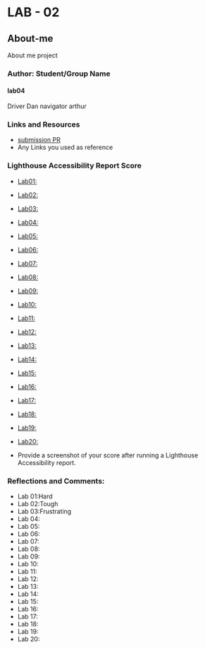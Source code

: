 # LAB - 02

## About-me

About me project

### Author: Student/Group Name

#### lab04
Driver Dan
navigator arthur

### Links and Resources

* [submission PR](http://xyz.com)
* Any Links you used as reference

### Lighthouse Accessibility Report Score

* [Lab01:](link)
* [Lab02:](link)
* [Lab03:](link)
* [Lab04:](link)
* [Lab05:](link)
* [Lab06:](link)
* [Lab07:](link)
* [Lab08:](link)
* [Lab09:](link)
* [Lab10:](link)
* [Lab11:](link)
* [Lab12:](link)
* [Lab13:](link)
* [Lab14:](link)
* [Lab15:](link)
* [Lab16:](link)
* [Lab17:](link)
* [Lab18:](link)
* [Lab19:](link)
* [Lab20:](link)


* Provide a screenshot of your score after running a Lighthouse Accessibility report.

### Reflections and Comments:

* Lab 01:Hard
* Lab 02:Tough
* Lab 03:Frustrating
* Lab 04:
* Lab 05:
* Lab 06:
* Lab 07:
* Lab 08:
* Lab 09:
* Lab 10:
* Lab 11:
* Lab 12:
* Lab 13:
* Lab 14:
* Lab 15:
* Lab 16:
* Lab 17:
* Lab 18:
* Lab 19:
* Lab 20:



